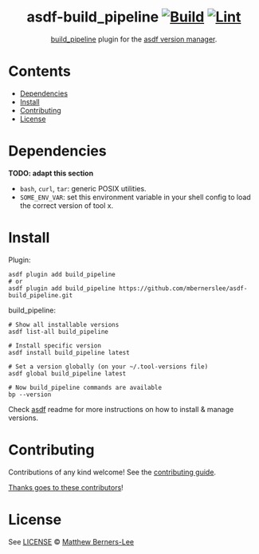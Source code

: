 <div align="center">

# asdf-build_pipeline [![Build](https://github.com/mbernerslee/asdf-build_pipeline/actions/workflows/build.yml/badge.svg)](https://github.com/mbernerslee/asdf-build_pipeline/actions/workflows/build.yml) [![Lint](https://github.com/mbernerslee/asdf-build_pipeline/actions/workflows/lint.yml/badge.svg)](https://github.com/mbernerslee/asdf-build_pipeline/actions/workflows/lint.yml)


[build_pipeline](https://github.com/Multiverse-io/build_pipeline) plugin for the [asdf version manager](https://asdf-vm.com).

</div>

# Contents

- [Dependencies](#dependencies)
- [Install](#install)
- [Contributing](#contributing)
- [License](#license)

# Dependencies

**TODO: adapt this section**

- `bash`, `curl`, `tar`: generic POSIX utilities.
- `SOME_ENV_VAR`: set this environment variable in your shell config to load the correct version of tool x.

# Install

Plugin:

```shell
asdf plugin add build_pipeline
# or
asdf plugin add build_pipeline https://github.com/mbernerslee/asdf-build_pipeline.git
```

build_pipeline:

```shell
# Show all installable versions
asdf list-all build_pipeline

# Install specific version
asdf install build_pipeline latest

# Set a version globally (on your ~/.tool-versions file)
asdf global build_pipeline latest

# Now build_pipeline commands are available
bp --version
```

Check [asdf](https://github.com/asdf-vm/asdf) readme for more instructions on how to
install & manage versions.

# Contributing

Contributions of any kind welcome! See the [contributing guide](contributing.md).

[Thanks goes to these contributors](https://github.com/mbernerslee/asdf-build_pipeline/graphs/contributors)!

# License

See [LICENSE](LICENSE) © [Matthew Berners-Lee](https://github.com/mbernerslee/)
